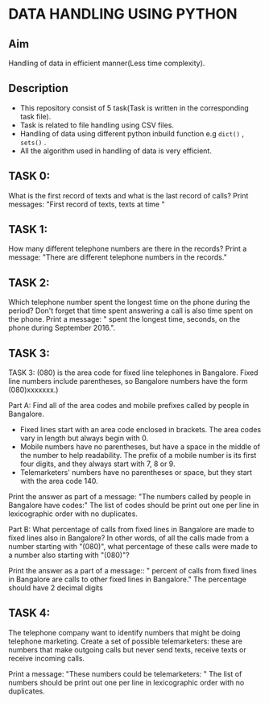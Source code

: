 # DATA HANDLING USING PYTHON

## Aim

Handling of data in efficient manner(Less time complexity).

## Description

- This repository consist of 5 task(Task is written in the corresponding task file).
- Task is related to file handling using CSV files.
- Handling of data using different python inbuild function e.g `dict()` , `sets()` .
- All the algorithm used in handling of data is very efficient.



## TASK 0:

What is the first record of texts and what is the last record of calls?
Print messages:
"First record of texts, <incoming number> texts <answering number> at time <time>"

## TASK 1:

How many different telephone numbers are there in the records? 
Print a message:
"There are <count> different telephone numbers in the records."

## TASK 2:

Which telephone number spent the longest time on the phone
during the period? Don't forget that time spent answering a call is
also time spent on the phone.
Print a message:
"<telephone number> spent the longest time, <total time> seconds, on the phone during 
September 2016.".

## TASK 3:

TASK 3:
(080) is the area code for fixed line telephones in Bangalore.
Fixed line numbers include parentheses, so Bangalore numbers
have the form (080)xxxxxxx.)

Part A: Find all of the area codes and mobile prefixes called by people
in Bangalore.
 - Fixed lines start with an area code enclosed in brackets. The area
   codes vary in length but always begin with 0.
 - Mobile numbers have no parentheses, but have a space in the middle
   of the number to help readability. The prefix of a mobile number
   is its first four digits, and they always start with 7, 8 or 9.
 - Telemarketers' numbers have no parentheses or space, but they start
   with the area code 140.

Print the answer as part of a message:
"The numbers called by people in Bangalore have codes:"
 <list of codes>
The list of codes should be print out one per line in lexicographic order with no duplicates.

Part B: What percentage of calls from fixed lines in Bangalore are made
to fixed lines also in Bangalore? In other words, of all the calls made
from a number starting with "(080)", what percentage of these calls
were made to a number also starting with "(080)"?

Print the answer as a part of a message::
"<percentage> percent of calls from fixed lines in Bangalore are calls
to other fixed lines in Bangalore."
The percentage should have 2 decimal digits


## TASK 4:

The telephone company want to identify numbers that might be doing
telephone marketing. Create a set of possible telemarketers:
these are numbers that make outgoing calls but never send texts,
receive texts or receive incoming calls.

Print a message:
"These numbers could be telemarketers: "
<list of numbers>
The list of numbers should be print out one per line in lexicographic order with no duplicates.


